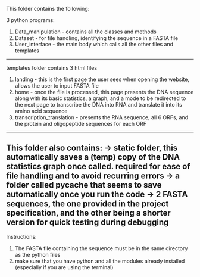 This folder contains the following:

3 python programs:
1) Data_manipulation 	- contains all the classes and methods
2) Dataset 		- for file handling, identifying the sequence in a FASTA file
3) User_interface	- the main body which calls all the other files and templates
-----------------------------------------------------------------------------------------

templates folder contains 3 html files
1) landing - this is the first page the user sees when opening the website, allows the 
	     user to input FASTA file
2) home	   - once the file is processed, this page presents the DNA sequence along with 
	     its basic statistics, a graph, and a mode to be redirected to the next page 
             to transcribe the DNA into RNA and translate it into its amino acid sequence
3) transcription_translation - presents the RNA sequence, all 6 ORFs, and the protein and 
			       oligopeptide sequences for each ORF
-----------------------------------------------------------------------------------------

This folder also contains:
-> static folder, this automatically saves a (temp) copy of the DNA statistics graph once 
   called. required for ease of file handling and to avoid recurring errors
-> a folder called __pycache__ that seems to save automatically once you run the code
-> 2 FASTA sequences, the one provided in the project specification, and the other being
   a shorter version for quick testing during debugging
-----------------------------------------------------------------------------------------

Instructions:
1) The FASTA file containing the sequence must be in the same directory as the python files
2) make sure that you have python and all the modules already installed (especially if you
   are using the terminal)


